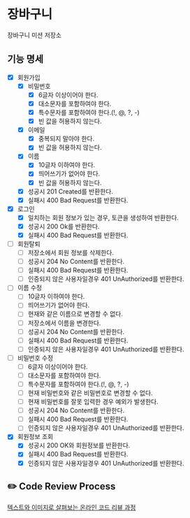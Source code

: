 # 장바구니
장바구니 미션 저장소

## 기능 명세
- [x] 회원가입
  - [x] 비밀번호
    - [x] 6글자 이상이어야 한다.
    - [x] 대소문자를 포함하여야 한다.
    - [x] 특수문자를 포함하여야 한다.(!, @, ?, -)
    - [x] 빈 값을 허용하지 않는다.
  - [x] 이메일
    - [x] 중복되지 말아야 한다.
    - [x] 빈 값을 허용하지 않는다.
  - [x] 이름
    - [x] 10글자 이하여야 한다.
    - [x] 띄어쓰기가 없어야 한다.
    - [x] 빈 값을 허용하지 않는다.
  - [x] 성공시 201 Created를 반환한다.
  - [x] 실패시 400 Bad Request를 반환한다.
- [x] 로그인
  - [x] 일치하는 회원 정보가 있는 경우, 토큰을 생성하여 반환한다.
  - [x] 성공시 200 Ok를 반환한다.
  - [x] 실패시 400 Bad Request를 반환한다.
- [ ] 회원탈퇴
  - [ ] 저장소에서 회원 정보를 삭제한다.
  - [ ] 성공시 204 No Content를 반환한다.
  - [ ] 실패시 400 Bad Request를 반환한다.
  - [ ] 인증되지 않은 사용자일경우 401 UnAuthorized를 반환한다.
- [ ] 이름 수정
  - [ ] 10글자 이하여야 한다.
  - [ ] 띄어쓰기가 없어야 한다.
  - [ ] 현재와 같은 이름으로 변경할 수 없다.
  - [ ] 저장소에서 이름을 변경한다.
  - [ ] 성공시 204 No Content를 반환한다.
  - [ ] 실패시 400 Bad Request를 반환한다.
  - [ ] 인증되지 않은 사용자일경우 401 UnAuthorized를 반환한다.
- [ ] 비밀번호 수정
  - [ ] 6글자 이상이어야 한다.
  - [ ] 대소문자를 포함하여야 한다.
  - [ ] 특수문자를 포함하여야 한다.(!, @, ?, -)
  - [ ] 현재 비밀번호와 같은 비밀번호로 변경할 수 없다.
  - [ ] 현재 비밀번호를 잘못 입력한 경우 예외가 발생한다.
  - [ ] 성공시 204 No Content를 반환한다.
  - [ ] 실패시 400 Bad Request를 반환한다.
  - [ ] 인증되지 않은 사용자일경우 401 UnAuthorized를 반환한다.
- [x] 회원정보 조회
  - [x] 성공시 200 OK와 회원정보를 반환한다.
  - [x] 실패시 400 Bad Request를 반환한다.
  - [x] 인증되지 않은 사용자일경우 401 UnAuthorized를 반환한다.

## ✏️ Code Review Process
[텍스트와 이미지로 살펴보는 온라인 코드 리뷰 과정](https://github.com/next-step/nextstep-docs/tree/master/codereview)
